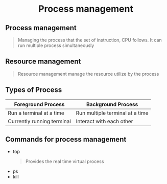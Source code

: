 <div align="center">
<h1>Process management</h1>
</div>

## Process management
> Managing the process that the set of instruction, CPU follows.
> It can run multiple process simultaneously

## Resource management
> Resource management manage the resource utilize by the process

## Types of Process
| Foreground Process    | Background Process    |
|-------------|-------------|
| Run a terminal at a time| Run multiple terminal at a time|
| Currently running terminal | Interact with each other|

## Commands for process management
* top
   > Provides the real time virtual process
* ps
* kill
